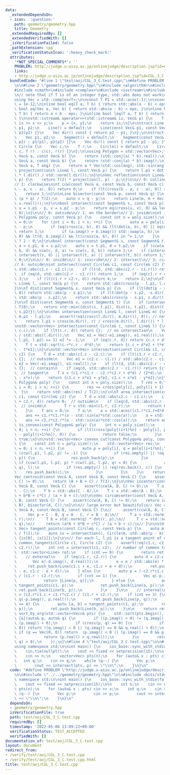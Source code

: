 ```yaml
---
data:
  _extendedDependsOn:
  - icon: ':question:'
    path: geometry/geometry.hpp
    title: Geometry
  _extendedRequiredBy: []
  _extendedVerifiedWith: []
  _isVerificationFailed: false
  _pathExtension: cpp
  _verificationStatusIcon: ':heavy_check_mark:'
  attributes:
    '*NOT_SPECIAL_COMMENTS*': ''
    PROBLEM: http://judge.u-aizu.ac.jp/onlinejudge/description.jsp?id=CGL_3_C
    links:
    - http://judge.u-aizu.ac.jp/onlinejudge/description.jsp?id=CGL_3_C
  bundledCode: "#line 1 \"test/aoj/CGL_3_C.test.cpp\"\n#define PROBLEM \"http://judge.u-aizu.ac.jp/onlinejudge/description.jsp?id=CGL_3_C\"\
    \n\n#line 2 \"geometry/geometry.hpp\"\n#include <algorithm>\n#include <cassert>\n\
    #include <cmath>\n#include <complex>\n#include <iostream>\n#include <vector>\n\
    \n// note that if T is of an integer type, std::abs does not work\nusing T = double;\n\
    using Vec = std::complex<T>;\n\nconst T PI = std::acos(-1);\n\nconstexpr T eps\
    \ = 1e-12;\ninline bool eq(T a, T b) { return std::abs(a - b) < eps; }\ninline\
    \ bool eq(Vec a, Vec b) { return std::abs(a - b) < eps; }\ninline bool lt(T a,\
    \ T b) { return a < b - eps; }\ninline bool leq(T a, T b) { return a < b + eps;\
    \ }\n\nstd::istream& operator>>(std::istream& is, Vec& p) {\n    T x, y;\n   \
    \ is >> x >> y;\n    p = {x, y};\n    return is;\n}\n\nstruct Line {\n    Vec\
    \ p1, p2;\n    Line() = default;\n    Line(const Vec& p1, const Vec& p2) : p1(p1),\
    \ p2(p2) {}\n    Vec dir() const { return p2 - p1; }\n};\n\nstruct Segment {\n\
    \    Vec p1, p2;\n    Segment() = default;\n    Segment(const Vec& p1, const Vec&\
    \ p2) : p1(p1), p2(p2) {}\n    Vec dir() const { return p2 - p1; }\n};\n\nstruct\
    \ Circle {\n    Vec c;\n    T r;\n    Circle() = default;\n    Circle(const Vec&\
    \ c, T r) : c(c), r(r) {}\n};\n\nusing Polygon = std::vector<Vec>;\n\nT dot(const\
    \ Vec& a, const Vec& b) {\n    return (std::conj(a) * b).real();\n}\n\nT cross(const\
    \ Vec& a, const Vec& b) {\n    return (std::conj(a) * b).imag();\n}\n\nVec rot(const\
    \ Vec& a, T ang) {\n    return a * Vec(std::cos(ang), std::sin(ang));\n}\n\nVec\
    \ projection(const Line& l, const Vec& p) {\n    return l.p1 + dot(p - l.p1, l.dir())\
    \ * l.dir() / std::norm(l.dir());\n}\n\nVec reflection(const Line& l, const Vec&\
    \ p) {\n    return T(2) * projection(l, p) - p;\n}\n\n// 0: collinear\n// 1: counter-clockwise\n\
    // 2: clockwise\nint ccw(const Vec& a, const Vec& b, const Vec& c) {\n    if (eq(cross(b\
    \ - a, c - a), 0)) return 0;\n    if (lt(cross(b - a, c - a), 0)) return -1;\n\
    \    return 1;\n}\n\nLine bisector(const Vec& p, const Vec& q) {\n    auto m =\
    \ (p + q) / T(2);\n    auto v = q - p;\n    return Line(m, m + Vec(-v.imag(),\
    \ v.real()));\n}\n\nbool intersect(const Segment& s, const Vec& p) {\n    Vec\
    \ u = s.p1 - p, v = s.p2 - p;\n    return eq(cross(u, v), 0) && leq(dot(u, v),\
    \ 0);\n}\n\n// 0: outside\n// 1: on the border\n// 2: inside\nint intersect(const\
    \ Polygon& poly, const Vec& p) {\n    const int n = poly.size();\n    bool in\
    \ = 0;\n    for (int i = 0; i < n; ++i) {\n        auto a = poly[i] - p, b = poly[(i+1)%n]\
    \ - p;\n        if (eq(cross(a, b), 0) && (lt(dot(a, b), 0) || eq(dot(a, b), 0)))\
    \ return 1;\n        if (a.imag() > b.imag()) std::swap(a, b);\n        if (leq(a.imag(),\
    \ 0) && lt(0, b.imag()) && lt(cross(a, b), 0)) in ^= 1;\n    }\n    return in\
    \ ? 2 : 0;\n}\n\nbool intersect(const Segment& s, const Segment& t) {\n    auto\
    \ a = s.p1, b = s.p2;\n    auto c = t.p1, d = t.p2;\n    if (ccw(a, b, c) != ccw(a,\
    \ b, d) && ccw(c, d, a) != ccw(c, d, b)) return 2;\n    if (intersect(s, c) ||\
    \ intersect(s, d) || intersect(t, a) || intersect(t, b)) return 1;\n    return\
    \ 0;\n}\n\n// 0: inside\n// 1: inscribe\n// 2: intersect\n// 3: circumscribe\n\
    // 4: outside\nint intersect(const Circle& c1, const Circle& c2) {\n    T d =\
    \ std::abs(c1.c - c2.c);\n    if (lt(d, std::abs(c2.r - c1.r))) return 0;\n  \
    \  if (eq(d, std::abs(c2.r - c1.r))) return 1;\n    if (eq(c1.r + c2.r, d)) return\
    \ 3;\n    if (lt(c1.r + c2.r, d)) return 4;\n    return 2;\n}\n\nT dist(const\
    \ Line& l, const Vec& p) {\n    return std::abs(cross(p - l.p1, l.dir())) / std::abs(l.dir());\n\
    }\n\nT dist(const Segment& s, const Vec& p) {\n    if (lt(dot(p - s.p1, s.dir()),\
    \ 0)) return std::abs(p - s.p1);\n    if (lt(dot(p - s.p2, -s.dir()), 0)) return\
    \ std::abs(p - s.p2);\n    return std::abs(cross(p - s.p1, s.dir())) / std::abs(s.dir());\n\
    }\n\nT dist(const Segment& s, const Segment& t) {\n    if (intersect(s, t)) return\
    \ T(0);\n    return std::min({dist(s, t.p1), dist(s, t.p2), dist(t, s.p1), dist(t,\
    \ s.p2)});\n}\n\nVec intersection(const Line& l, const Line& m) {\n    Vec r =\
    \ m.p1 - l.p1;\n    assert(!eq(cross(l.dir(), m.dir()), 0)); // not parallel\n\
    \    return l.p1 + cross(m.dir(), r) / cross(m.dir(), l.dir()) * l.dir();\n}\n\
    \nstd::vector<Vec> intersection(const Circle& c, const Line& l) {\n    T d = dist(l,\
    \ c.c);\n    if (lt(c.r, d)) return {};  // no intersection\n    Vec e1 = l.dir()\
    \ / std::abs(l.dir());\n    Vec e2 = Vec(-e1.imag(), e1.real());\n    if (ccw(c.c,\
    \ l.p1, l.p2) == 1) e2 *= -1;\n    if (eq(c.r, d)) return {c.c + d*e2};  // tangent\n\
    \    T t = std::sqrt(c.r*c.r - d*d);\n    return {c.c + d*e2 + t*e1, c.c + d*e2\
    \ - t*e1};\n}\n\nstd::vector<Vec> intersection(const Circle& c1, const Circle&\
    \ c2) {\n    T d = std::abs(c1.c - c2.c);\n    if (lt(c1.r + c2.r, d)) return\
    \ {};  // outside\n    Vec e1 = (c2.c - c1.c) / std::abs(c2.c - c1.c);\n    Vec\
    \ e2 = Vec(-e1.imag(), e1.real());\n    if (lt(d, std::abs(c2.r - c1.r))) return\
    \ {};  // contain\n    if (eq(d, std::abs(c2.r - c1.r))) return {c1.c + c1.r*e1};\
    \  // tangent\n    T x = (c1.r*c1.r - c2.r*c2.r + d*d) / (2*d);\n    T y = std::sqrt(c1.r*c1.r\
    \ - x*x);\n    return {c1.c + x*e1 + y*e2, c1.c + x*e1 - y*e2};\n}\n\nT area(const\
    \ Polygon& poly) {\n    const int n = poly.size();\n    T res = 0;\n    for (int\
    \ i = 0; i < n; ++i) {\n        res += cross(poly[i], poly[(i + 1) % n]);\n  \
    \  }\n    return std::abs(res) / T(2);\n}\n\nT area_intersection(const Circle&\
    \ c1, const Circle& c2) {\n    T d = std::abs(c2.c - c1.c);\n    if (leq(c1.r\
    \ + c2.r, d)) return 0;  // outside\n    if (leq(d, std::abs(c2.r - c1.r))) {\
    \  // inside\n        T r = std::min(c1.r, c2.r);\n        return PI * r * r;\n\
    \    }\n    T ans = 0;\n    T a;\n    a = std::acos((c1.r*c1.r+d*d-c2.r*c2.r)/(2*c1.r*d));\n\
    \    ans += c1.r*c1.r*(a - std::sin(a)*std::cos(a));\n    a = std::acos((c2.r*c2.r+d*d-c1.r*c1.r)/(2*c2.r*d));\n\
    \    ans += c2.r*c2.r*(a - std::sin(a)*std::cos(a));\n    return ans;\n}\n\nbool\
    \ is_convex(const Polygon& poly) {\n    int n = poly.size();\n    for (int i =\
    \ 0; i < n; ++i) {\n        if (lt(cross(poly[(i+1)%n] - poly[i], poly[(i+2)%n]\
    \ - poly[(i+1)%n]), 0)) {\n            return false;\n        }\n    }\n    return\
    \ true;\n}\n\nstd::vector<Vec> convex_cut(const Polygon& poly, const Line& l)\
    \ {\n    const int n = poly.size();\n    std::vector<Vec> res;\n    for (int i\
    \ = 0; i < n; ++i) {\n        auto p = poly[i], q = poly[(i+1)%n];\n        if\
    \ (ccw(l.p1, l.p2, p) != -1) {\n            if (res.empty() || !eq(res.back(),\
    \ p)) {\n                res.push_back(p);\n            }\n        }\n       \
    \ if (ccw(l.p1, l.p2, p) * ccw(l.p1, l.p2, q) < 0) {\n            auto c = intersection(Line(p,\
    \ q), l);\n            if (res.empty() || !eq(res.back(), c)) {\n            \
    \    res.push_back(c);\n            }\n        }\n    }\n    return res;\n}\n\n\
    Vec centroid(const Vec& A, const Vec& B, const Vec& C) {\n    assert(ccw(A, B,\
    \ C) != 0);\n    return (A + B + C) / T(3);\n}\n\nVec incenter(const Vec& A, const\
    \ Vec& B, const Vec& C) {\n    assert(ccw(A, B, C) != 0);\n    T a = std::abs(B\
    \ - C);\n    T b = std::abs(C - A);\n    T c = std::abs(A - B);\n    return (a*A\
    \ + b*B + c*C) / (a + b + c);\n}\n\nVec circumcenter(const Vec& A, const Vec&\
    \ B, const Vec& C) {\n    assert(ccw(A, B, C) != 0);\n    return intersection(bisector(A,\
    \ B), bisector(A, C));\n}\n\n// large error but beautiful\n// Vec circumcenter(const\
    \ Vec& A, const Vec& B, const Vec& C) {\n//     assert(ccw(A, B, C) != 0);\n//\
    \     Vec p = C - B, q = A - C, r = B - A;\n//     T a = std::norm(p) * dot(q,\
    \ r);\n//     T b = std::norm(q) * dot(r, p);\n//     T c = std::norm(r) * dot(p,\
    \ q);\n//     return (a*A + b*B + c*C) / (a + b + c);\n// }\n\nstd::pair<Vec,\
    \ Vec> tangent_points(const Circle& c, const Vec& p) {\n    auto m = (p + c.c)\
    \ / T(2);\n    auto is = intersection(c, Circle(m, std::abs(p - m)));\n    return\
    \ {is[0], is[1]};\n}\n\n// for each l, l.p1 is a tangent point of c1\nstd::vector<Line>\
    \ common_tangents(Circle c1, Circle c2) {\n    assert(!eq(c1.c, c2.c) || !eq(c1.r,\
    \ c2.r));\n    int cnt = intersect(c1, c2);  // number of common tangents\n  \
    \  std::vector<Line> ret;\n    if (cnt == 0) {\n        return ret;\n    }\n\n\
    \    // external\n    if (eq(c1.r, c2.r)) {\n        auto d = c2.c - c1.c;\n \
    \       Vec e(-d.imag(), d.real());\n        e = e / std::abs(e) * c1.r;\n   \
    \     ret.push_back(Line(c1.c + e, c1.c + e + d));\n        ret.push_back(Line(c1.c\
    \ - e, c1.c - e + d));\n    } else {\n        auto p = (-c2.r*c1.c + c1.r*c2.c)\
    \ / (c1.r - c2.r);\n        if (cnt == 1) {\n            Vec q(-p.imag(), p.real());\n\
    \            return {Line(p, q)};\n        } else {\n            auto [a, b] =\
    \ tangent_points(c1, p);\n            ret.push_back(Line(a, p));\n           \
    \ ret.push_back(Line(b, p));\n        }\n    }\n\n    // internal\n    auto p\
    \ = (c2.r*c1.c + c1.r*c2.c) / (c1.r + c2.r);\n    if (cnt == 3) {\n        Vec\
    \ q(-p.imag(), p.real());\n        ret.push_back(Line(p, q));\n    } else if (cnt\
    \ == 4) {\n        auto [a, b] = tangent_points(c1, p);\n        ret.push_back(Line(a,\
    \ p));\n        ret.push_back(Line(b, p));\n    }\n\n    return ret;\n}\n\nvoid\
    \ sort_by_arg(std::vector<Vec>& pts) {\n    std::sort(pts.begin(), pts.end(),\
    \ [&](auto& p, auto& q) {\n        if ((p.imag() < 0) != (q.imag() < 0)) return\
    \ (p.imag() < 0);\n        if (cross(p, q) == 0) {\n            if (p == Vec(0,\
    \ 0)) return !(q.imag() < 0 || (q.imag() == 0 && q.real() > 0));\n           \
    \ if (q == Vec(0, 0)) return  (p.imag() < 0 || (p.imag() == 0 && p.real() > 0));\n\
    \            return (p.real() > q.real());\n        }\n        return (cross(p,\
    \ q) > 0);\n    });\n}\n#line 4 \"test/aoj/CGL_3_C.test.cpp\"\n\n#include <bits/stdc++.h>\n\
    using namespace std;\n\nint main() {\n    ios_base::sync_with_stdio(false);\n\
    \    cin.tie(nullptr);\n    cout << fixed << setprecision(15);\n\n    int n;\n\
    \    cin >> n;\n    vector<Vec> pts(n);\n    for (auto& x : pts) cin >> x;\n \
    \   int q;\n    cin >> q;\n    while (q--) {\n        Vec p;\n        cin >> p;\n\
    \        cout << intersect(pts, p) << \"\\n\";\n    }\n}\n"
  code: "#define PROBLEM \"http://judge.u-aizu.ac.jp/onlinejudge/description.jsp?id=CGL_3_C\"\
    \n\n#include \"../../geometry/geometry.hpp\"\n\n#include <bits/stdc++.h>\nusing\
    \ namespace std;\n\nint main() {\n    ios_base::sync_with_stdio(false);\n    cin.tie(nullptr);\n\
    \    cout << fixed << setprecision(15);\n\n    int n;\n    cin >> n;\n    vector<Vec>\
    \ pts(n);\n    for (auto& x : pts) cin >> x;\n    int q;\n    cin >> q;\n    while\
    \ (q--) {\n        Vec p;\n        cin >> p;\n        cout << intersect(pts, p)\
    \ << \"\\n\";\n    }\n}\n"
  dependsOn:
  - geometry/geometry.hpp
  isVerificationFile: true
  path: test/aoj/CGL_3_C.test.cpp
  requiredBy: []
  timestamp: '2022-05-06 13:09:22+09:00'
  verificationStatus: TEST_ACCEPTED
  verifiedWith: []
documentation_of: test/aoj/CGL_3_C.test.cpp
layout: document
redirect_from:
- /verify/test/aoj/CGL_3_C.test.cpp
- /verify/test/aoj/CGL_3_C.test.cpp.html
title: test/aoj/CGL_3_C.test.cpp
---
```

